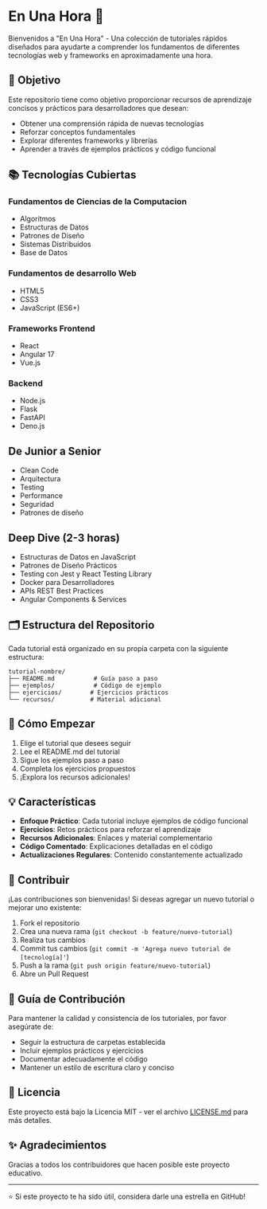 # En Una Hora 🚀

Bienvenidos a "En Una Hora" - Una colección de tutoriales rápidos diseñados para ayudarte a comprender los fundamentos de diferentes tecnologías web y frameworks en aproximadamente una hora.

## 🎯 Objetivo

Este repositorio tiene como objetivo proporcionar recursos de aprendizaje concisos y prácticos para desarrolladores que desean:
- Obtener una comprensión rápida de nuevas tecnologías
- Reforzar conceptos fundamentales
- Explorar diferentes frameworks y librerías
- Aprender a través de ejemplos prácticos y código funcional

## 📚 Tecnologías Cubiertas

### Fundamentos de Ciencias de la Computacion
- Algoritmos
- Estructuras de Datos
- Patrones de Diseño
- Sistemas Distribuidos
- Base de Datos

### Fundamentos de desarrollo Web
- HTML5
- CSS3
- JavaScript (ES6+)

### Frameworks Frontend
- React
- Angular 17
- Vue.js

### Backend
- Node.js
- Flask
- FastAPI
- Deno.js

## De Junior a Senior
- Clean Code
- Arquitectura
- Testing
- Performance
- Seguridad
- Patrones de diseño

## Deep Dive (2-3 horas)
- Estructuras de Datos en JavaScript
- Patrones de Diseño Prácticos
- Testing con Jest y React Testing Library
- Docker para Desarrolladores
- APIs REST Best Practices
- Angular Components & Services

## 🗂️ Estructura del Repositorio

Cada tutorial está organizado en su propia carpeta con la siguiente estructura:

```
tutorial-nombre/
├── README.md           # Guía paso a paso
├── ejemplos/           # Código de ejemplo
├── ejercicios/        # Ejercicios prácticos
└── recursos/          # Material adicional
```

## 🚦 Cómo Empezar

1. Elige el tutorial que desees seguir
2. Lee el README.md del tutorial
3. Sigue los ejemplos paso a paso
4. Completa los ejercicios propuestos
5. ¡Explora los recursos adicionales!

## 💡 Características

- **Enfoque Práctico**: Cada tutorial incluye ejemplos de código funcional
- **Ejercicios**: Retos prácticos para reforzar el aprendizaje
- **Recursos Adicionales**: Enlaces y material complementario
- **Código Comentado**: Explicaciones detalladas en el código
- **Actualizaciones Regulares**: Contenido constantemente actualizado

## 🤝 Contribuir

¡Las contribuciones son bienvenidas! Si deseas agregar un nuevo tutorial o mejorar uno existente:

1. Fork el repositorio
2. Crea una nueva rama (`git checkout -b feature/nuevo-tutorial`)
3. Realiza tus cambios
4. Commit tus cambios (`git commit -m 'Agrega nuevo tutorial de [tecnología]'`)
5. Push a la rama (`git push origin feature/nuevo-tutorial`)
6. Abre un Pull Request

## 📝 Guía de Contribución

Para mantener la calidad y consistencia de los tutoriales, por favor asegúrate de:

- Seguir la estructura de carpetas establecida
- Incluir ejemplos prácticos y ejercicios
- Documentar adecuadamente el código
- Mantener un estilo de escritura claro y conciso

## 📄 Licencia

Este proyecto está bajo la Licencia MIT - ver el archivo [LICENSE.md](LICENSE.md) para más detalles.

## ✨ Agradecimientos

Gracias a todos los contribuidores que hacen posible este proyecto educativo.

---

⭐️ Si este proyecto te ha sido útil, considera darle una estrella en GitHub!
